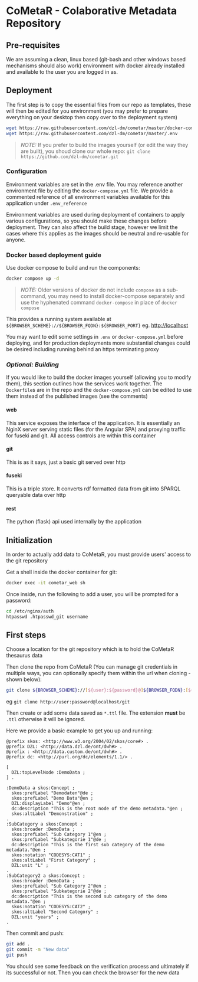 # CoMetaR - Colaborative Metadata Repository

## Pre-requisites
We are assuming a clean, linux based (git-bash and other windows based mechanisms should also work) environment with docker already installed and available to the user you are logged in as.

## Deployment
The first step is to copy the essential files from our repo as templates, these will then be edited for you environment (you may prefer to prepare everything on your desktop then copy over to the deployment system)
```sh
wget https://raw.githubusercontent.com/dzl-dm/cometar/master/docker-compose.yml
wget https://raw.githubusercontent.com/dzl-dm/cometar/master/.env
```
> _NOTE:_ If you prefer to build the images yourself (or edit the way they are built), you shoud clone our whole repo: `git clone https://github.com/dzl-dm/cometar.git`

### Configuration
Environment variables are set in the .env file. You may reference another environment file by editing the `docker-compose.yml` file.
We provide a commented reference of all environment variables available for this application under `.env_reference`

Environment variables are used during deployment of containers to apply various configurations, so you should make these changes before deployment. They can also affect the build stage, however we limit the cases where this applies as the images should be neutral and re-usable for anyone.

### Docker based deployment guide
Use docker compose to build and run the components:
```sh
docker compose up -d
```
> _NOTE:_ Older versions of docker do not include `compose` as a sub-command, you may need to install docker-compose separately and use the hyphenated command `docker-compose` in place of `docker compose`

This provides a running system available at `${BROWSER_SCHEME}://${BROWSER_FQDN}:${BROWSER_PORT}` eg. [http://localhost](http://localhost)

You may want to edit some settings in `.env` or `docker-compose.yml` before deploying, and for production deployments more substantial changes could be desired including running behind an https terminating proxy

### _Optional: Building_
If you would like to build the docker images yourself (allowing you to modify them), this section outlines how the services work together. The `Dockerfile`s are in the repo and the `docker-compose.yml` can be edited to use them instead of the published images (see the comments)

#### web
This service exposes the interface of the application. It is essentially an NginX server serving static files (for the Angular SPA) and proxying traffic for fuseki and git. All access controls are within this container

#### git
This is as it says, just a basic git served over http

#### fuseki
This is a triple store. It converts rdf formatted data from git into SPARQL queryable data over http

#### rest
The python (flask) api used internally by the application


## Initialization
In order to actually add data to CoMetaR, you must provide users' access to the git repository

Get a shell inside the docker container for git:
```sh
docker exec -it cometar_web sh
```

Once inside, run the following to add a user, you will be prompted for a password:
```sh
cd /etc/nginx/auth
htpasswd .htpasswd_git username
```

## First steps
Choose a location for the git repository which is to hold the CoMetaR thesaurus data

Then clone the repo from CoMetaR (You can manage git credentials in multiple ways, you can optionally specify them within the url when cloning - shown below):
```sh
git clone ${BROWSER_SCHEME}://[${user}:${password}@]${BROWSER_FQDN}:[${BROWSER_PORT}]/git
```
eg `git clone http://user:password@localhost/git`

Then create or add some data saved as `*.ttl` file. The extension __must__ be `.ttl` otherwise it will be ignored.

Here we provide a basic example to get you up and running:
```
@prefix skos: <http://www.w3.org/2004/02/skos/core#> .
@prefix DZL: <http://data.dzl.de/ont/dwh#> .
@prefix : <http://data.custom.de/ont/dwh#> .
@prefix dc: <http://purl.org/dc/elements/1.1/> .

[
  DZL:topLevelNode :DemoData ;
] .

:DemoData a skos:Concept ;
  skos:prefLabel "Demodaten"@de ;
  skos:prefLabel "Demo Data"@en ;
  DZL:displayLabel "Demo"@en ;
  dc:description "This is the root node of the demo metadata."@en ;
  skos:altLabel "Demonstration" ;
.
:SubCategory a skos:Concept ;
  skos:broader :DemoData ;
  skos:prefLabel "Sub Category 1"@en ;
  skos:prefLabel "Subkategorie 1"@de ;
  dc:description "This is the first sub category of the demo metadata."@en ;
  skos:notation "CODESYS:CAT1" ;
  skos:altLabel "First Category" ;
  DZL:unit "L" ;
.
:SubCategory2 a skos:Concept ;
  skos:broader :DemoData ;
  skos:prefLabel "Sub Category 2"@en ;
  skos:prefLabel "Subkategorie 2"@de ;
  dc:description "This is the second sub category of the demo metadata."@en ;
  skos:notation "CODESYS:CAT2" ;
  skos:altLabel "Second Category" ;
  DZL:unit "years" ;
.
```

Then commit and push:
```sh
git add .
git commit -m "New data"
git push
```
You should see some feedback on the verification process and ultimately if its successful or not. Then you can check the browser for the new data
